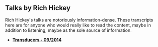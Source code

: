 Talks by Rich Hickey
--------------------

Rich Hickey's talks are notoriously information-dense. These transcripts here are for anyone who would really like to read the content, maybe in addition to listening, maybe as the sole source of information.

* **[Transducers - 09/2014](./Transducers.md)**
